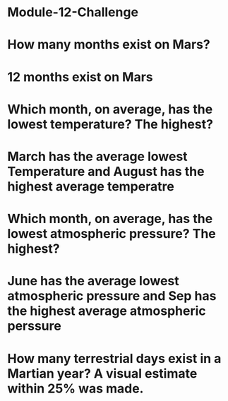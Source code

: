 # Module-12-Challenge
# How many months exist on Mars?
# 12 months exist on Mars
# Which month, on average, has the lowest temperature? The highest?
# March has the average lowest Temperature and August has the highest average temperatre
# Which month, on average, has the lowest atmospheric pressure? The highest?
# June has the average lowest atmospheric pressure and Sep has the highest average atmospheric perssure
# How many terrestrial days exist in a Martian year? A visual estimate within 25% was made.
# 
